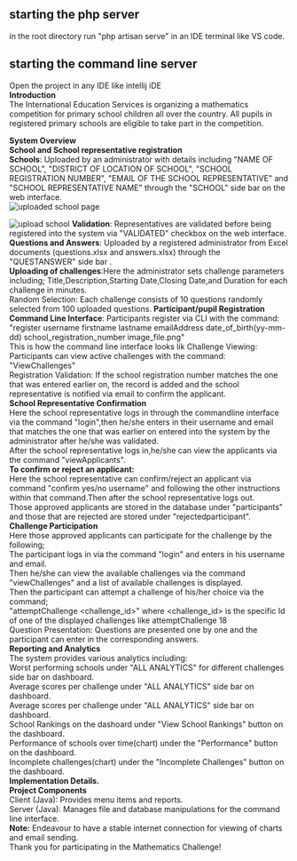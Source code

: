 ## starting the php server
in the root directory run "php artisan serve" in an IDE terminal like VS code.
## starting the command line server
Open the project in any IDE like intellij iDE
<br>**Introduction**<br>
The International Education Services is organizing a mathematics competition for primary school children all over the country. All pupils in registered primary schools are eligible to take part in the competition.

 **System Overview**<br>
**School and School representative registration**<br>
**Schools**: Uploaded by an administrator with details including "NAME OF SCHOOL", "DISTRICT OF LOCATION OF SCHOOL", "SCHOOL REGISTRATION NUMBER", "EMAIL OF THE SCHOOL REPRESENTATIVE" and "SCHOOL REPRESENTATIVE NAME" through the "SCHOOL" side bar on the web interface.<br>
![uploaded school page](https://github.com/user-attachments/assets/637ff757-c70c-4906-a2e4-aac882f8d590)

![upload school](https://github.com/user-attachments/assets/0bae5efb-6156-47d4-8f43-3a96fc67f4e4)
**Validation**: Representatives are validated before being registered into the system via "VALIDATED" checkbox on the web interface.<br>
**Questions and Answers**: Uploaded by a registered administrator from Excel documents (questions.xlsx and answers.xlsx) through the "QUESTANSWER" side bar .<br>
**Uploading of challenges**:Here the administrator sets challenge parameters including; Title,Description,Starting Date,Closing Date,and Duration for each challenge in minutes.<br>
Random Selection: Each challenge consists of 10 questions randomly selected from 100 uploaded questions.
**Participant/pupil Registration**<br>
**Command Line Interface**: Participants register via CLI with the command:<br>
"register username firstname lastname emailAddress date_of_birth(yy-mm-dd) school_registration_number image_file.png"<br>
This is how the command line interface looks lik
Challenge Viewing: Participants can view active challenges with the command:<br>
"ViewChallenges"<br>
Registration Validation: If the school registration number matches the one that was entered earlier on, the record is added and the school representative is notified via email to confirm the applicant.<br>
**School Representative Confirmation**<br>
Here the school representative logs in through the commandline interface via the command "login",then he/she enters in their username and email that matches the one that was earlier on entered into the system by the administrator after he/she was validated.<br>
After the school representative logs in,he/she can view the applicants via the command "viewApplicants".<br>
**To confirm or reject an applicant:**<br>
Here the school representative can confirm/reject an applicant via command "confirm yes/no username" and following the other instructions within that command.Then after the school representative logs out.<br>
Those approved applicants are stored in the database under "participants" and those that are rejected are stored under "rejectedparticipant".<br>
**Challenge Participation**<br>
Here those approved applicants can participate for the challenge by the following;<br>
The participant logs in via the command "login" and enters in his username and email.<br>
Then he/she can view the available challenges via the command "viewChallenges" and a list of available challenges is displayed.<br> 
Then  the participant can attempt a challenge of his/her choice via the command;<br>
"attemptChallenge <challenge_id>" where <challenge_id> is the specific Id of one of the displayed challenges like attemptChallenge 18<br>
Question Presentation: Questions are presented one by one and the participant can enter in the corresponding answers.<br>
**Reporting and Analytics**<br>
The system provides various analytics  including:<br>
Worst performing schools under "ALL ANALYTICS" for different challenges side bar on dashboard.<br>
Average scores per challenge under "ALL ANALYTICS" side bar on dashboard.<br>
Average scores per challenge under "ALL ANALYTICS" side bar on dashboard.<br>
School Rankings on the dashoard under "View School Rankings" button on the dashboard.<br>
Performance of schools over time(chart) under the  "Performance" button on the dashboard.<br>
Incomplete challenges(chart) under the "Incomplete Challenges" button on the dashboard.<br>
**Implementation Details.**<br>
**Project Components**<br>
Client (Java): Provides menu items and reports.<br>
Server (Java): Manages file and database manipulations for the command line interface.<br>
**Note:** Endeavour to have a stable internet connection for viewing of charts and email sending.<br>
Thank you for participating in the Mathematics Challenge!
